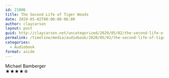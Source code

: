 ```yaml
---
id: 21006
title: The Second Life of Tiger Woods
date: 2020-05-02T00:00:00-06:00
author: claycarson
layout: post
guid: http://claycarson.net/uncategorized/2020/05/02/the-second-life-of-tiger-woods/
permalink: /timeline/media/audiobook/2020/05/02/the-second-life-of-tiger-woods/
categories:
  - Audiobook
format: aside
---
```

<div class="media-details"></div>

<div class="media-creator">Michael Bamberger</div>

<div class="media-rating">★★★★☆</div>
